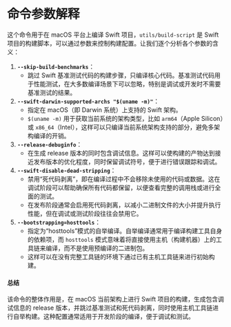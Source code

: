 # 命令参数解释

这个命令用于在 macOS 平台上编译 Swift 项目，`utils/build-script` 是 Swift 项目的构建脚本，可以通过参数来控制构建配置。让我们逐个分析各个参数的含义：

1. **`--skip-build-benchmarks`**：
   * 跳过 Swift 基准测试代码的构建步骤，只编译核心代码。基准测试代码用于性能测试，在大多数编译场景下可以忽略，特别是调试或开发时不需要基准测试的结果。
2. **`--swift-darwin-supported-archs "$(uname -m)"`**：
   * 指定在 macOS（即 Darwin 系统）上支持的 Swift 架构。
   * `$(uname -m)` 用于获取当前系统的架构类型，比如 `arm64`（Apple Silicon）或 `x86_64`（Intel），这样可以只编译当前系统架构支持的部分，避免多架构编译的开销。
3. **`--release-debuginfo`**：
   * 在生成 release 版本的同时包含调试信息。这样可以使构建的产物达到接近发布版本的优化程度，同时保留调试符号，便于进行错误跟踪和调试。
4. **`--swift-disable-dead-stripping`**：
   * 禁用“死代码剥离”，即在编译过程中不会移除未使用的代码或数据。这在调试阶段可以帮助确保所有代码都保留，以便查看完整的调用栈或进行全面的测试。
   * 在发布阶段通常会启用死代码剥离，以减小二进制文件的大小并提升执行性能，但在调试或测试阶段往往会禁用它。
5. **`--bootstrapping=hosttools`**：
   * 指定为“hosttools”模式的自举编译。自举编译通常用于编译构建工具自身的依赖项，而 `hosttools` 模式意味着将直接使用主机（构建机器）上的工具链来编译，而不是使用预编译的二进制包。
   * 这样可以在没有完整工具链的环境下通过已有主机工具链来进行初始构建。

#### 总结

该命令的整体作用是，在 macOS 当前架构上进行 Swift 项目的构建，生成包含调试信息的 release 版本，并跳过基准测试和死代码剥离，同时使用主机工具链进行自举构建。这种配置通常适用于开发阶段的编译，便于调试和测试。
